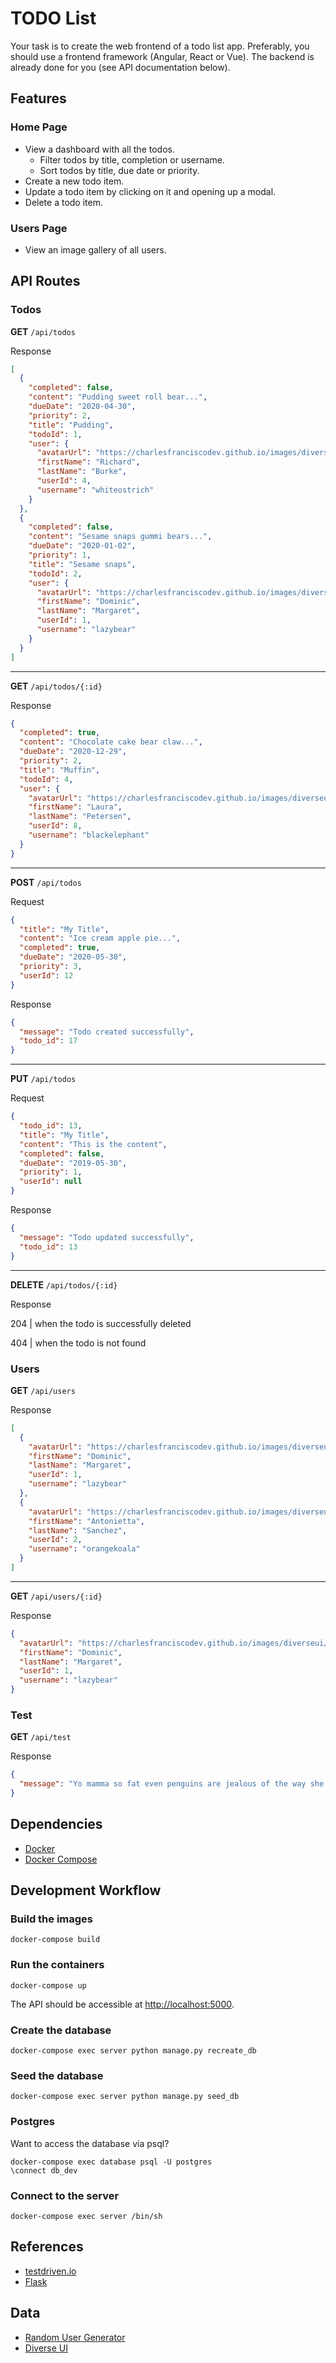 # TODO List

Your task is to create the web frontend of a todo list app.
Preferably, you should use a frontend framework (Angular, React or Vue).
The backend is already done for you (see API documentation below).

## Features

### Home Page
* View a dashboard with all the todos.
  * Filter todos by title, completion or username.
  * Sort todos by title, due date or priority.
* Create a new todo item.
* Update a todo item by clicking on it and opening up a modal.
* Delete a todo item.

### Users Page
* View an image gallery of all users.

## API Routes

### Todos

**GET** `/api/todos`

Response
```json
[
  {
    "completed": false,
    "content": "Pudding sweet roll bear...",
    "dueDate": "2020-04-30",
    "priority": 2,
    "title": "Pudding",
    "todoId": 1,
    "user": {
      "avatarUrl": "https://charlesfranciscodev.github.io/images/diverseui/male-52.jpg",
      "firstName": "Richard",
      "lastName": "Burke",
      "userId": 4,
      "username": "whiteostrich"
    }
  },
  {
    "completed": false,
    "content": "Sesame snaps gummi bears...",
    "dueDate": "2020-01-02",
    "priority": 1,
    "title": "Sesame snaps",
    "todoId": 2,
    "user": {
      "avatarUrl": "https://charlesfranciscodev.github.io/images/diverseui/male-30.jpg",
      "firstName": "Dominic",
      "lastName": "Margaret",
      "userId": 1,
      "username": "lazybear"
    }
  }
]
```

---

**GET** `/api/todos/{:id}`

Response

```json
{
  "completed": true,
  "content": "Chocolate cake bear claw...",
  "dueDate": "2020-12-29",
  "priority": 2,
  "title": "Muffin",
  "todoId": 4,
  "user": {
    "avatarUrl": "https://charlesfranciscodev.github.io/images/diverseui/female-11.jpg",
    "firstName": "Laura",
    "lastName": "Petersen",
    "userId": 8,
    "username": "blackelephant"
  }
}
```

---

**POST** `/api/todos`

Request
```json
{
  "title": "My Title",
  "content": "Ice cream apple pie...",
  "completed": true,
  "dueDate": "2020-05-30",
  "priority": 3,
  "userId": 12
}
```

Response
```json
{
  "message": "Todo created successfully",
  "todo_id": 17
}
```

---

**PUT** `/api/todos`

Request
```json
{
  "todo_id": 13,
  "title": "My Title",
  "content": "This is the content",
  "completed": false,
  "dueDate": "2019-05-30",
  "priority": 1,
  "userId": null
}
```

Response
```json
{
  "message": "Todo updated successfully",
  "todo_id": 13
}
```

---

**DELETE** `/api/todos/{:id}`

Response

204 | when the todo is successfully deleted

404 | when the todo is not found

### Users

**GET** `/api/users`

Response
```json
[
  {
    "avatarUrl": "https://charlesfranciscodev.github.io/images/diverseui/male-30.jpg",
    "firstName": "Dominic",
    "lastName": "Margaret",
    "userId": 1,
    "username": "lazybear"
  },
  {
    "avatarUrl": "https://charlesfranciscodev.github.io/images/diverseui/female-69.jpg",
    "firstName": "Antonietta",
    "lastName": "Sanchez",
    "userId": 2,
    "username": "orangekoala"
  }
]
```

---

**GET** `/api/users/{:id}`

Response
```json
{
  "avatarUrl": "https://charlesfranciscodev.github.io/images/diverseui/male-30.jpg",
  "firstName": "Dominic",
  "lastName": "Margaret",
  "userId": 1,
  "username": "lazybear"
}
```

### Test

**GET** `/api/test`

Response
```json
{
  "message": "Yo mamma so fat even penguins are jealous of the way she waddles."
}
```

## Dependencies
* [Docker](https://www.docker.com/)
* [Docker Compose](https://docs.docker.com/compose/)

## Development Workflow

### Build the images

`docker-compose build`

### Run the containers

`docker-compose up`

The API should be accessible at [http://localhost:5000](http://localhost:5000).

### Create the database

`docker-compose exec server python manage.py recreate_db`

### Seed the database

`docker-compose exec server python manage.py seed_db`

### Postgres

Want to access the database via psql?

```
docker-compose exec database psql -U postgres
\connect db_dev
```

### Connect to the server

`docker-compose exec server /bin/sh`

## References
* [testdriven.io](https://testdriven.io)
* [Flask](https://palletsprojects.com/p/flask/)

## Data
* [Random User Generator](https://randomuser.me/)
* [Diverse UI](https://diverseui.com/)
